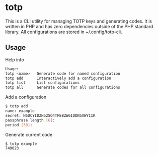 # totp

This is a CLI utility for managing TOTP keys and generating codes. It is written in PHP and has zero dependencies outside of the PHP standard library. All configurations are stored in ~/.config/totp-cli.

## Usage

Help info

```bash
Usage:
totp <name>   Generate code for named configuration
totp add      Interactively add a configuration
totp list     List configurations
totp all      Generate codes for all configurations
```

Add a configuration

```bash
$ totp add
name: example 
secret: N5UCYIDZN52SO4TFEBZW6IDDN5XWYIIK
passphrase length [6]: 
period [30]: 
```

Generate current code

```bash
$ totp example
749023
```
